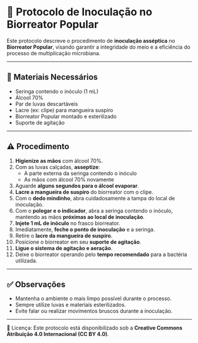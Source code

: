 # 💉 Protocolo de Inoculação no Biorreator Popular

Este protocolo descreve o procedimento de **inoculação asséptica** no **Biorreator Popular**, visando garantir a integridade do meio e a eficiência do processo de multiplicação microbiana.

---

## 🧪 Materiais Necessários

- Seringa contendo o inóculo (1 mL)
- Álcool 70%
- Par de luvas descartáveis
- Lacre (ex: clipe) para mangueira suspiro
- Biorreator Popular montado e esterilizado
- Suporte de agitação

---

## ⚠️ Procedimento

1. **Higienize as mãos** com álcool 70%.
2. Com as luvas calçadas, **asseptize**:
   - A parte externa da seringa contendo o inóculo
   - As mãos com álcool 70% novamente
3. Aguarde **alguns segundos para o álcool evaporar**.
4. **Lacre a mangueira de suspiro** do biorreator com o clipe.
5. Com o **dedo mindinho**, abra cuidadosamente a tampa do local de inoculação.
6. Com o **polegar e o indicador**, abra a seringa contendo o inóculo, mantendo as mãos **próximas ao local de inoculação**.
7. **Injete 1 mL de inóculo** no frasco biorreator.
8. Imediatamente, **feche o ponto de inoculação** e a seringa.
9. Retire o **lacre da mangueira de suspiro**.
10. Posicione o biorreator em seu **suporte de agitação**.
11. **Ligue o sistema de agitação e aeração**.
12. Deixe o biorreator operando pelo **tempo recomendado** para a bactéria utilizada.

---

## ✅ Observações

- Mantenha o ambiente o mais limpo possível durante o processo.
- Sempre utilize luvas e materiais esterilizados.
- Evite falar ou realizar movimentos bruscos durante a inoculação.

---

📜 Licença: Este protocolo está disponibilizado sob a **Creative Commons Atribuição 4.0 Internacional (CC BY 4.0)**.  

